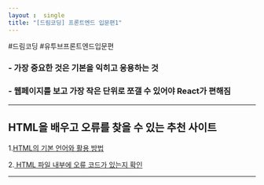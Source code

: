 ```yaml
---
layout :  single
title: "[드림코딩] 프론트엔드 입문편1"
---
```

#드림코딩 #유투브프론트엔드입문편


### - 가장 중요한 것은 기본을 익히고 응용하는 것
### - 웹페이지를 보고 가장 작은 단위로 쪼갤 수 있어야 React가 편해짐
---
## HTML을 배우고 오류를 찾을 수 있는 추천 사이트

1.[HTML의 기본 언어와 활용 방법](https://developer.mozilla.org/en-US/docs/Web/HTML/ELEMENT, "developer link")

2.[ HTML 파일 내부에 오류 코드가 있는지 확인](https://validator.w3.org/#validate_by_upload)

---
